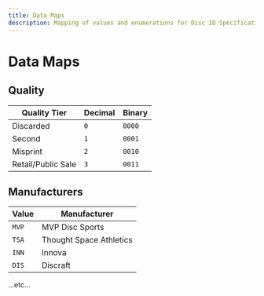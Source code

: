 ```yaml
---
title: Data Maps
description: Mapping of values and enumerations for Disc ID Specification
---
```


# Data Maps

## Quality

| Quality Tier       | Decimal | Binary |
|--------------------|---------|--------|
| Discarded          | `0`     | `0000` |
| Second             | `1`     | `0001` |
| Misprint           | `2`     | `0010` |
| Retail/Public Sale | `3`     | `0011` |

## Manufacturers

| Value | Manufacturer            |
|-------|-------------------------|
| `MVP` | MVP Disc Sports         |
| `TSA` | Thought Space Athletics |
| `INN` | Innova                  |
| `DIS` | Discraft                |
...etc...
